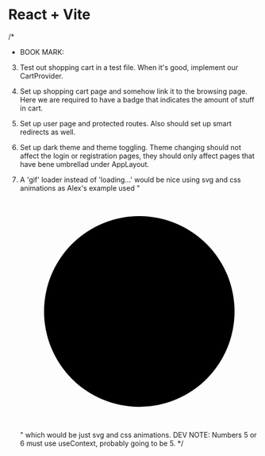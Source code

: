 # React + Vite

/*
- BOOK MARK: 

3. Test out shopping cart in a test file. When it's good, implement 
  our CartProvider.

4. Set up shopping cart page and somehow link it to the browsing page. Here we
  are required to have a badge that indicates the amount of stuff in cart.
5. Set up user page and protected routes. Also should set up smart redirects as well.
6. Set up dark theme and theme toggling. Theme changing should not affect the login or registration 
pages, they should only affect pages that have bene umbrellad under AppLayout.
7. A 'gif' loader instead of 'loading...' would be nice using svg and css animations as 
Alex's example used "<svg crossorigin="anonymous" viewBox="25 25 50 50" class="go6123017 "><circle class="go1299843785" cx="50" cy="50" r="20"></circle></svg>"
which would be just svg and css animations.
DEV NOTE: Numbers 5 or 6 must use useContext, probably going to be 5.
*/